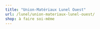 ```yaml
---
title: "Union-Matériaux Lunel Ouest"
url: /lunel/union-materiaux-lunel-ouest/
shop: à faire soi-même
---
```

